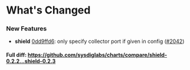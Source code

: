 # What's Changed

### New Features
- **shield** [0dd9ffd6](https://github.com/sysdiglabs/charts/commit/0dd9ffd6b518d7e165a0df4a2b49bbb42831c25c): only specify collector port if given in config ([#2042](https://github.com/sysdiglabs/charts/issues/2042))
#### Full diff: https://github.com/sysdiglabs/charts/compare/shield-0.2.2...shield-0.2.3
